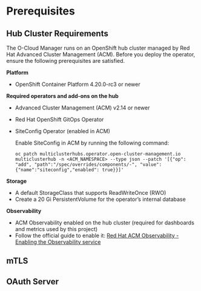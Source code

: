 # Prerequisites

## Hub Cluster Requirements

The O-Cloud Manager runs on an OpenShift hub cluster managed by Red Hat Advanced Cluster Management (ACM). Before you deploy the operator, ensure the following prerequisites are satisfied.

**Platform**

- OpenShift Container Platform 4.20.0-rc3 or newer

**Required operators and add‑ons on the hub**

- Advanced Cluster Management (ACM) v2.14 or newer
- Red Hat OpenShift GitOps Operator
- SiteConfig Operator (enabled in ACM)

  Enable SiteConfig in ACM by running the following command:

  ```console
  oc patch multiclusterhubs.operator.open-cluster-management.io multiclusterhub -n <ACM_NAMESPACE> --type json --patch '[{"op": "add", "path":"/spec/overrides/components/-", "value": {"name":"siteconfig","enabled": true}}]'
  ```

**Storage**

- A default StorageClass that supports ReadWriteOnce (RWO)
- Create a 20 Gi PersistentVolume for the operator’s internal database

**Observability**

- ACM Observability enabled on the hub cluster (required for dashboards and metrics used by this project)
- Follow the official guide to enable it: [Red Hat ACM Observability - Enabling the Observability service](https://docs.redhat.com/en/documentation/red_hat_advanced_cluster_management_for_kubernetes/2.14/html-single/observability/index#enabling-observability)

## mTLS

## OAuth Server
